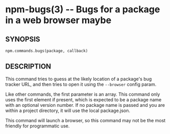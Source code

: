 npm-bugs(3) -- Bugs for a package in a web browser maybe
========================================================

## SYNOPSIS

    npm.commands.bugs(package, callback)

## DESCRIPTION

This command tries to guess at the likely location of a package's
bug tracker URL, and then tries to open it using the `--browser`
config param.

Like other commands, the first parameter is an array. This command only
uses the first element if present, which is expected to be a package name with
an optional version number. If no package name is passed and you are within a
project directory, it will use the local package.json.

This command will launch a browser, so this command may not be the most
friendly for programmatic use.
